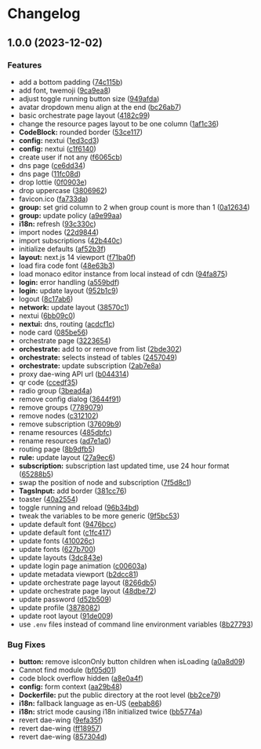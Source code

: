# Changelog

## 1.0.0 (2023-12-02)


### Features

* add a bottom padding ([74c115b](https://github.com/daeuniverse/daed-revived-next/commit/74c115b65fcf306cdb8b09cab7573fbc2eb65730))
* add font, twemoji ([9ca9ea8](https://github.com/daeuniverse/daed-revived-next/commit/9ca9ea82b60a9df9b89abdb8edf744529c38fee3))
* adjust toggle running button size ([949afda](https://github.com/daeuniverse/daed-revived-next/commit/949afda7243c089105deb83135f9e35dd51813c6))
* avatar dropdown menu align at the end ([bc26ab7](https://github.com/daeuniverse/daed-revived-next/commit/bc26ab73324bb9736f1a123e132a48d0473cc282))
* basic orchestrate page layout ([4182c99](https://github.com/daeuniverse/daed-revived-next/commit/4182c99bac5c0dc392bf8f7104cce502f5d3425d))
* change the resource pages layout to be one column ([1af1c36](https://github.com/daeuniverse/daed-revived-next/commit/1af1c36d8363cb64a7a18d4d6ea6fdbd782150bd))
* **CodeBlock:** rounded border ([53ce117](https://github.com/daeuniverse/daed-revived-next/commit/53ce117dabd6edd4b61e487c312189b049837540))
* **config:** nextui ([1ed3cd3](https://github.com/daeuniverse/daed-revived-next/commit/1ed3cd3e4a493afb4fed151f6eb2738103b80117))
* **config:** nextui ([c1f6140](https://github.com/daeuniverse/daed-revived-next/commit/c1f6140f8919e1c3b739c062e3aa621ae41ef63a))
* create user if not any ([f6065cb](https://github.com/daeuniverse/daed-revived-next/commit/f6065cbeb16b12466e4550f0f363b9806b7a95a6))
* dns page ([ce6dd34](https://github.com/daeuniverse/daed-revived-next/commit/ce6dd34bcf522d263b8f9511636f7de9191649d2))
* dns page ([11fc08d](https://github.com/daeuniverse/daed-revived-next/commit/11fc08d3a8ea318cf7c0b627efb93313c2df824d))
* drop lottie ([0f0903e](https://github.com/daeuniverse/daed-revived-next/commit/0f0903eb987616d2a52333835f1c58b1b3958312))
* drop uppercase ([3806962](https://github.com/daeuniverse/daed-revived-next/commit/3806962fb9e64076d6f1cbad72f4ad18198b2217))
* favicon.ico ([fa733da](https://github.com/daeuniverse/daed-revived-next/commit/fa733da656b6cb427b61b7b1825fb0c31959f3ac))
* **group:** set grid column to 2 when group count is more than 1 ([0a12634](https://github.com/daeuniverse/daed-revived-next/commit/0a12634baf79e47ac6f84d1650bceb15d9948ae0))
* **group:** update policy ([a9e99aa](https://github.com/daeuniverse/daed-revived-next/commit/a9e99aa35a84046da69583a095839064ef5455b0))
* **i18n:** refresh ([93c330c](https://github.com/daeuniverse/daed-revived-next/commit/93c330ce16af5bd8072f91808a3f3a9bfc97e741))
* import nodes ([22d9844](https://github.com/daeuniverse/daed-revived-next/commit/22d9844ee05c908111db2979198e22fc58b6ceb2))
* import subscriptions ([42b440c](https://github.com/daeuniverse/daed-revived-next/commit/42b440cab845c737aa03ed99ffa5a6b43c48acfb))
* initialize defaults ([af52b3f](https://github.com/daeuniverse/daed-revived-next/commit/af52b3f64fdc32c4a127423b87525f1812f5017a))
* **layout:** next.js 14 viewport ([f71ba0f](https://github.com/daeuniverse/daed-revived-next/commit/f71ba0f049dbf88aa8912dd476ec02683592bb57))
* load fira code font ([48e63b3](https://github.com/daeuniverse/daed-revived-next/commit/48e63b34cbffbee7beb93f6ab50942726d1103c8))
* load monaco editor instance from local instead of cdn ([94fa875](https://github.com/daeuniverse/daed-revived-next/commit/94fa87521233d69f69f4c964ef4b07844dc71345))
* **login:** error handling ([a559bdf](https://github.com/daeuniverse/daed-revived-next/commit/a559bdf85c34b5c6cc9def445d5725e8a5cbdf9e))
* **login:** update layout ([952b1c9](https://github.com/daeuniverse/daed-revived-next/commit/952b1c9878739349bde5149468a230f66e633256))
* logout ([8c17ab6](https://github.com/daeuniverse/daed-revived-next/commit/8c17ab6be52523a927ec9fc094f96592a37d333d))
* **network:** update layout ([38570c1](https://github.com/daeuniverse/daed-revived-next/commit/38570c124675274b418aa8f0447cf894b6e720fc))
* nextui ([6bb09c0](https://github.com/daeuniverse/daed-revived-next/commit/6bb09c00229145de726c7c2bb5c1d4867a6827f4))
* **nextui:** dns, routing ([acdcf1c](https://github.com/daeuniverse/daed-revived-next/commit/acdcf1c343c49a1f105d2b9b0525426362e5b7ca))
* node card ([085be56](https://github.com/daeuniverse/daed-revived-next/commit/085be56f8467c2ffe3fb1f25f4b4928553aba4a0))
* orchestrate page ([3223654](https://github.com/daeuniverse/daed-revived-next/commit/32236546a87319f172b77e14229a9a6cfffd6c25))
* **orchestrate:** add to or remove from list ([2bde302](https://github.com/daeuniverse/daed-revived-next/commit/2bde302b542c622ae11fb6f3a9a6edc54f74af43))
* **orchestrate:** selects instead of tables ([2457049](https://github.com/daeuniverse/daed-revived-next/commit/2457049ffe52862e0562f50ee0c24434aeffdeb4))
* **orchestrate:** update subscription ([2ab7e8a](https://github.com/daeuniverse/daed-revived-next/commit/2ab7e8a9d21596da290253d3038bf38febeeed53))
* proxy dae-wing API url ([b044314](https://github.com/daeuniverse/daed-revived-next/commit/b04431440c03244c2e6350fad62393bf31d74c87))
* qr code ([ccedf35](https://github.com/daeuniverse/daed-revived-next/commit/ccedf354c6da689259cc0f9ed711ed4c7c229342))
* radio group ([3bead4a](https://github.com/daeuniverse/daed-revived-next/commit/3bead4acb5fa6fcfbd3230ab2d46b7cb6be795f6))
* remove config dialog ([3644f91](https://github.com/daeuniverse/daed-revived-next/commit/3644f918b9afae3cbc2454e87e5a8e2a727b538e))
* remove groups ([7789079](https://github.com/daeuniverse/daed-revived-next/commit/7789079da377e3e80826eddcb832ae2a27aad31d))
* remove nodes ([c312102](https://github.com/daeuniverse/daed-revived-next/commit/c312102918a7dbd4b375ecde314ba5e59410224a))
* remove subscription ([37609b9](https://github.com/daeuniverse/daed-revived-next/commit/37609b910ec8cb61d7722573403ce10c47597750))
* rename resources ([485dbfc](https://github.com/daeuniverse/daed-revived-next/commit/485dbfc306c3b9663f38e3d594b6fe8505c786b7))
* rename resources ([ad7e1a0](https://github.com/daeuniverse/daed-revived-next/commit/ad7e1a057b4dc212aca679150bc09893574cb400))
* routing page ([8b9dfb5](https://github.com/daeuniverse/daed-revived-next/commit/8b9dfb55b0aa4d397bc3f47832fcb2100837ae3d))
* **rule:** update layout ([27a9ec6](https://github.com/daeuniverse/daed-revived-next/commit/27a9ec68d66e72c2b6e8c245caca09df257c948f))
* **subscription:** subscription last updated time, use 24 hour format ([65288b5](https://github.com/daeuniverse/daed-revived-next/commit/65288b51dfd663749eda3fee1365d189efcb6ec3))
* swap the position of node and subscription ([7f5d8c1](https://github.com/daeuniverse/daed-revived-next/commit/7f5d8c134e386a4817f2afe8a0869dd35ee6ecc9))
* **TagsInput:** add border ([381cc76](https://github.com/daeuniverse/daed-revived-next/commit/381cc76934d340e9e94fbc8d3aa97c4111702ee4))
* toaster ([40a2554](https://github.com/daeuniverse/daed-revived-next/commit/40a25549104aa8fe9c67d98bac4a80ade774d664))
* toggle running and reload ([96b34bd](https://github.com/daeuniverse/daed-revived-next/commit/96b34bd93262e694a0bafa2944c5c6360603b687))
* tweak the variables to be more generic ([9f5bc53](https://github.com/daeuniverse/daed-revived-next/commit/9f5bc5385c1220b762443bf1cfecdd9a90a403f9))
* update default font ([9476bcc](https://github.com/daeuniverse/daed-revived-next/commit/9476bccbc35335653dc7948812b2714852b6fff4))
* update default font ([c1fc417](https://github.com/daeuniverse/daed-revived-next/commit/c1fc4173061391736fd6022f96c51cdeecce876b))
* update fonts ([410026c](https://github.com/daeuniverse/daed-revived-next/commit/410026c56658f3ed42cdc39c4b468592c69e7831))
* update fonts ([627b700](https://github.com/daeuniverse/daed-revived-next/commit/627b700c76b3da7773d9b0cd96579c36825ae520))
* update layouts ([3dc843e](https://github.com/daeuniverse/daed-revived-next/commit/3dc843e1d277c269d19bd24f9092ece96644ada3))
* update login page animation ([c00603a](https://github.com/daeuniverse/daed-revived-next/commit/c00603a4ed645b1a075f0098f2989887ac276010))
* update metadata viewport ([b2dcc81](https://github.com/daeuniverse/daed-revived-next/commit/b2dcc81e93f7768cff008022220673ae8437b0af))
* update orchestrate page layout ([8266db5](https://github.com/daeuniverse/daed-revived-next/commit/8266db5175a1bcc4c54783f2a7d343574dc6c776))
* update orchestrate page layout ([48dbe72](https://github.com/daeuniverse/daed-revived-next/commit/48dbe7203f576627b285c7d17ea57f6958615a90))
* update password ([d52b509](https://github.com/daeuniverse/daed-revived-next/commit/d52b50949efb6f45df0e9a0a88350a4c6552f13a))
* update profile ([3878082](https://github.com/daeuniverse/daed-revived-next/commit/38780820111b832e5aaa645f9a0b7341512b8b6f))
* update root layout ([91de009](https://github.com/daeuniverse/daed-revived-next/commit/91de0098db18fc325d25c55cf2d289fe46f0eb0f))
* use `.env` files instead of command line environment variables ([8b27793](https://github.com/daeuniverse/daed-revived-next/commit/8b2779392f3749406a78e06f45e5335f301753db))


### Bug Fixes

* **button:** remove isIconOnly button children when isLoading ([a0a8d09](https://github.com/daeuniverse/daed-revived-next/commit/a0a8d098e34f4773ec26a371ceb3f4656583b7df))
* Cannot find module ([bf05d01](https://github.com/daeuniverse/daed-revived-next/commit/bf05d01312fddc0ef0faffb01abb60b23e975250))
* code block overflow hidden ([a8e0a4f](https://github.com/daeuniverse/daed-revived-next/commit/a8e0a4f47a00c43ed5b45b6af0d454bd1a594bf7))
* **config:** form context ([aa29b48](https://github.com/daeuniverse/daed-revived-next/commit/aa29b48f0914f062548db641451d193f40fce807))
* **Dockerfile:** put the public directory at the root level ([bb2ce79](https://github.com/daeuniverse/daed-revived-next/commit/bb2ce790c432c7924b38da66cb0db99d78d3abf4))
* **i18n:** fallback language as en-US ([eebab86](https://github.com/daeuniverse/daed-revived-next/commit/eebab86351aa859a347b45cc1e77a218eb4fb2e3))
* **i18n:** strict mode causing i18n initialized twice ([bb5774a](https://github.com/daeuniverse/daed-revived-next/commit/bb5774ab5687846b1c3248defde051a26a559b8f))
* revert dae-wing ([9efa35f](https://github.com/daeuniverse/daed-revived-next/commit/9efa35f9378727b5a6a304eb0ac7ccb38169d0f5))
* revert dae-wing ([ff18957](https://github.com/daeuniverse/daed-revived-next/commit/ff18957b38efcf3e4113f5f27a334245ec67e1fe))
* revert dae-wing ([857304d](https://github.com/daeuniverse/daed-revived-next/commit/857304d2b34b37649bd3522e986fe75adcb19ff1))
